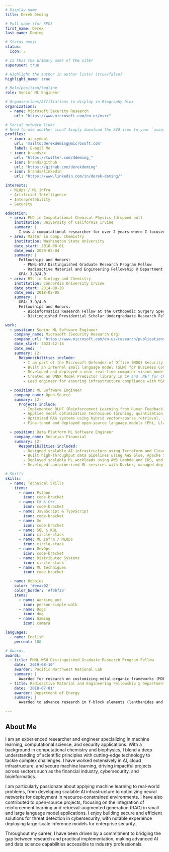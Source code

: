 ```yaml
---
# Display name
title: Derek Deming

# Full name (for SEO)
first_name: Derek
last_name: Deming

# Status emoji
status:
  icon: ☕️

# Is this the primary user of the site?
superuser: true

# Highlight the author in author lists? (true/false)
highlight_name: true

# Role/position/tagline
role: Senior ML Engineer

# Organizations/Affiliations to display in Biography blox
organizations:
  - name: Microsoft Security Research
    url: "https://www.microsoft.com/en-us/msrc"

# Social network links
# Need to use another icon? Simply download the SVG icon to your `assets/media/icons/` folder.
profiles:
  - icon: at-symbol
    url: 'mailto:derekdeming@microsoft.com'
    label: E-mail Me
  - icon: brands/x
    url: "https://twitter.com/ddeming_"
  - icon: brands/github
    url: "https://github.com/derekdeming"
  - icon: brands/linkedin
    url: "https://www.linkedin.com/in/derek-deming/"

interests:
  - MLOps / ML Infra
  - Artificial Intelligence
  - Interpretability
  - Security

education:
  - area: PhD in Computational Chemical Physics (dropped out)
    institution: University of California Irvine
    summary: |
      I was a computational researcher for over 2 years where I focused on understanding the structural dynamics of biological systems. Most of this work was done in collaboration with wet biochem/biophysics researchers. There were a variety of related and unrelated reasons that influenced my decision to leave my PhD going into my third year. I passed all my coursework during my first 2 years with a 3.8 GPA. Ultimately, opportunities outside of my PhD seemed more promising to support myself, my family, and furthering my career. Although I left my PhD, I have not and will not stop doing research or thinking like a researcher.
  - area: Master in Comp. Chemistry 
    institution: Washington State University
    date_start: 2018-08-01
    date_end: 2020-05-04
    summary: |
      Fellowships and Honors:
        - PNNL-WSU Distinguished Graduate Research Program Fellow
        - Radioactive Material and Engineering Fellowship @ Department of Energy (DoE)
      GPA: 3.8/4.0
  - area: BSc in Biology and Chemistry
    institution: Concordia University Irvine
    date_start: 2014-08-20
    date_end: 2018-05-05
    summary: |
      GPA: 3.9/4.0
      Fellowships and Honors:
        - Bioinformatics Research Fellow at the Orthopedic Surgery Specialty Clinic
        - Distinguished Presidential Scholar Undergraduate Research Fellow

work:
  - position: Senior ML Software Engineer
    company_name: Microsoft (Security Research Org)
    company_url: "https://www.microsoft.com/en-us/research/publications/?"
    date_start: 2023-12-18
    date_end: ''
    summary: |2-
      Responsibilities include:
        - I am part of the Microsoft Defender of Office (MDO) Security Research Org at MSFT, specifically working on building out the machine learning capabilities and scalable infrastructure of the product. I am also part of the Sonar Machine Learning (Sonar ML) team, which is the full detonation platform we built for detonating threat vectors in real time.
        - Built an internal small language model (SLM) for Business Compromised Emails (BEC), Spam, and Phish detection, optimizing perception DNNs in FP16/INT8 precision for reduced computational overhead and enhanced production efficiency using NVIDIA's TensorRT and CUDA.
        - Developed and deployed a near real-time computer vision model for detecting and decoding malicious QR codes in messages, saving over 25 million dollars annually in COGs.
        - Created an ONNX Model Predictor library in C# and .NET for CPU inference, allowing sub-30 millisecond real-time inference across multiple Microsoft organizations as a NuGet package.
        - Lead engineer for ensuring infrastructure compliance with MSFT Security First Initiative (SFI), including authentication, cloud storage security, and network isolation for VMs.

  - position: ML Software Engineer
    company_name: Open-Source
    summary: |2-
      Projects include:
        - Implemented RLHF (Reinforcement Learning from Human Feedback) pipelines in Langchain, LlamaIndex, and Langraph for personalized therapy solutions at Cartha, including custom retrievers and query transformers.
        - Applied model optimization techniques (pruning, quantization, kernel fusion) for low-latency edge applications and implemented RAG systems with NVIDIA acceleration for enhanced inference performance.
        - Optimized RAG systems using hybrid vector+sparse retrieval, implementing ColBERT, HyDE, and CoT for enhanced reasoning of multi-step queries and developed custom tokenizers and embedding models for specialized security datasets.
        - Fine-tuned and deployed open-source language models (Phi, Llama, Mistral), leveraging the Unlsoth library for LoRA and quantization methods for edge deployment.

  - position: Data Platform ML Software Engineer
    company_name: Securian Financial
    summary: |2-
      Responsibilities included:
        - Designed scalable AI infrastructure using Terraform and CloudFormation, leveraging MLOps principles with CI/CD via GitHub Actions.
        - Built high-throughput data pipelines using AWS Glue, Apache Spark, and S3, and automated ETL workflows with AWS Step Functions.
        - Deployed scalable ML workloads using AWS Lambda and EKS, and built real-time data ingestion systems with Apache Kafka and Amazon Kinesis.
        - Developed containerized ML services with Docker, managed deployments using Helm charts, and configured Prometheus and Grafana for system health monitoring.

# Skills
skills:
  - name: Technical Skills
    items:
      - name: Python
        icon: code-bracket
      - name: C# & C++
        icon: code-bracket
      - name: JavaScript & TypeScript
        icon: code-bracket
      - name: Go
        icon: code-bracket
      - name: SQL & KQL
        icon: circle-stack
      - name: ML Infra / MLOps
        icon: circle-stack
      - name: DevOps
        icon: code-bracket
      - name: Distributed Systems
        icon: circle-stack
      - name: ML techniques
        icon: code-bracket

  - name: Hobbies
    color: '#eeac02'
    color_border: '#f0bf23'
    items:
      - name: Working out
        icon: person-simple-walk
      - name: Dogs
        icon: dog
      - name: Gaming
        icon: camera

languages:
  - name: English
    percent: 100

# Awards.
awards:
  - title: PNNL-WSU Distinguished Graduate Research Program Fellow
    date: '2019-08-10'
    awarder: Pacific Northwest National Lab
    summary: |
      Awarded for research on customizing metal-organic frameworks (MOFs) for nuclear waste separation, with funding for four years of PhD research at PNNL to optimize structural ligand components of MOFs for enhanced binding affinity to nuclear waste.
  - title: Radioactive Material and Engineering Fellowship @ Department of Energy
    date: '2018-07-01'
    awarder: Department of Energy
    summary: |
      Awarded to advance research in f-block elements (lanthanides and actinides) to understand their properties, synthesis, and real-world applications such as nuclear fuel cycles, waste remediation, and material science. Worked on optimizing metal-organic frameworks (MOFs) for radioactive waste separation and enhancing reactor efficiency.

---
```


## About Me

I am an experienced researcher and engineer specializing in machine learning, computational science, and security applications. With a background in computational chemistry and biophysics, I blend a deep understanding of scientific principles with cutting-edge technology to tackle complex challenges. I have worked extensively in AI, cloud infrastructure, and secure machine learning, driving impactful projects across sectors such as the financial industry, cybersecurity, and bioinformatics.

I am particularly passionate about applying machine learning to real-world problems, from developing scalable AI infrastructure to optimizing neural networks for deployment in resource-constrained environments. I have also contributed to open-source projects, focusing on the integration of reinforcement learning and retrieval-augmented generation (RAG) in small and large language model applications. I enjoy building secure and efficient solutions for threat detection in cybersecurity, with notable experience deploying large-scale inference models for enterprise security.

Throughout my career, I have been driven by a commitment to bridging the gap between research and practical implementation, making advanced AI and data science capabilities accessible to industry professionals.

